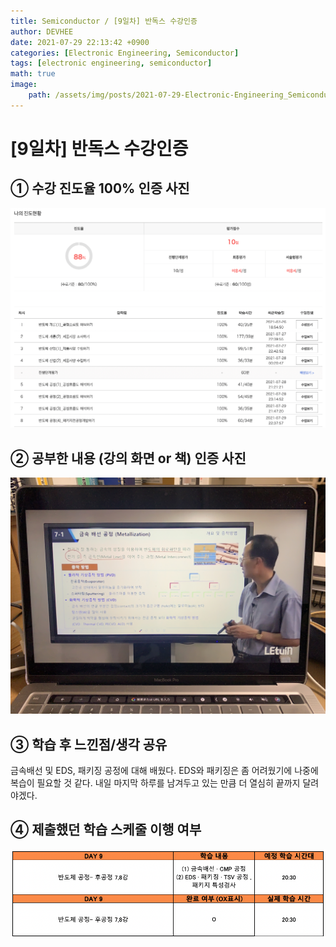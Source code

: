 ```yaml
---
title: Semiconductor / [9일차] 반독스 수강인증
author: DEVHEE
date: 2021-07-29 22:13:42 +0900
categories: [Electronic Engineering, Semiconductor]
tags: [electronic engineering, semiconductor]
math: true
image:
    path: /assets/img/posts/2021-07-29-Electronic-Engineering_Semiconductor_9일차-반독스-수강인증/preview.jpg
---
```


# **[9일차] 반독스 수강인증**

## **① 수강 진도율 100% 인증 사진**

![Fig. 1](/assets/img/posts/2021-07-29-Electronic-Engineering_Semiconductor_9일차-반독스-수강인증/fig_1.png)

## **② 공부한 내용 (강의 화면 or 책) 인증 사진**

![Fig. 2](/assets/img/posts/2021-07-29-Electronic-Engineering_Semiconductor_9일차-반독스-수강인증/fig_2.JPG)

## **③ 학습 후 느낀점/생각 공유**

금속배선 및 EDS, 패키징 공정에 대해 배웠다. EDS와 패키징은 좀 어려웠기에 나중에 복습이 필요할 것 같다. 내일 마지막 하루를 남겨두고 있는 만큼 더 열심히 끝까지 달려야겠다.

## **④ 제출했던 학습 스케줄 이행 여부**

![Fig. 4](/assets/img/posts/2021-07-29-Electronic-Engineering_Semiconductor_9일차-반독스-수강인증/fig_4.png)